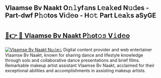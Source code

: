 ## Vlaamse Bv Naakt O𝚗𝚕yf𝚊ns L𝚎a𝚔ed N𝚞𝚍es - Part-dwf P𝚑𝚘tos Vi𝚍𝚎o - H𝚘𝚝 Part L𝚎a𝚔s aSyGE

# <h2><a href="http://kfcrcvg.oniu.top/?m=Vlaamse+Bv+Naakt">🔗👉 🔴 Vlaamse Bv Naakt P𝚑ot𝚘𝚜 V𝚒d𝚎o</a></h2>

[![Vlaamse Bv Naakt Nu𝚍e𝚜](https://i.imgur.com/0qMVB7G.gif)](http://kfcrcvg.oniu.top/?m=Vlaamse+Bv+Naakt)
Digital content provider and web entertainer Vlaamse Bv Naakt, known for sharing dance and lifestyle knowledge through solo and collaborative dance presentations and brief films. Remarkable makeup artist assistant Vlaamse Bv Naakt, acclaimed for their exceptional abilities and accomplishments in assisting makeup artists.  
